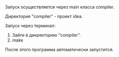 Запуск осуществляется через main класса compiler.

Директория "compiler" - проект idea.

Запуск через терминал:

1) Зайти в дикректорию "compiler".
2) make

После этого программа автоматически запустится.
